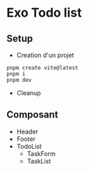 # Exo Todo list

## Setup
- Creation d'un projet
```
pnpm create vite@latest
pnpm i
pnpm dev
```
- Cleanup

## Composant
- Header
- Footer
- TodoList
  - TaskForm
  - TaskList